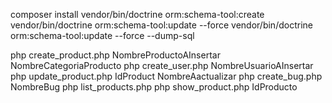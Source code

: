 composer install
vendor/bin/doctrine orm:schema-tool:create
vendor/bin/doctrine orm:schema-tool:update --force
vendor/bin/doctrine orm:schema-tool:update --force --dump-sql

php create_product.php NombreProductoAInsertar NombreCategoriaProducto
php create_user.php NombreUsuarioAInsertar
php update_product.php IdProduct NombreAactualizar
php create_bug.php NombreBug
php list_products.php
php show_product.php IdProducto



